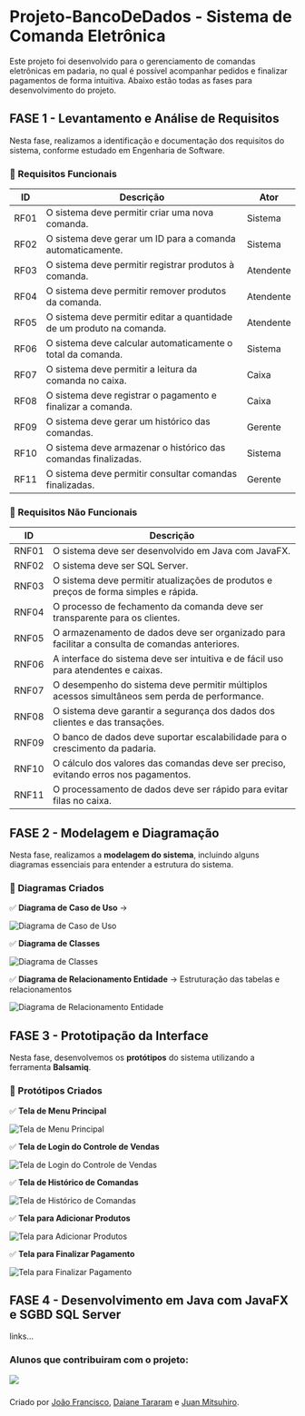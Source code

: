 # Projeto-BancoDeDados - Sistema de Comanda Eletrônica
Este projeto foi desenvolvido para o gerenciamento de comandas eletrônicas em padaria, no qual é possível acompanhar pedidos e finalizar pagamentos de forma intuitiva. Abaixo estão todas as fases para desenvolvimento do projeto.

## FASE 1 - Levantamento e Análise de Requisitos

Nesta fase, realizamos a identificação e documentação dos requisitos do sistema, conforme estudado em Engenharia de Software.

### 📌 Requisitos Funcionais

| **ID**  | **Descrição**                                      | **Ator**    |
|--------|--------------------------------------------------|-------------|
| RF01   | O sistema deve permitir criar uma nova comanda. | Sistema     |
| RF02   | O sistema deve gerar um ID para a comanda automaticamente. | Sistema |
| RF03   | O sistema deve permitir registrar produtos à comanda. | Atendente |
| RF04   | O sistema deve permitir remover produtos da comanda. | Atendente |
| RF05   | O sistema deve permitir editar a quantidade de um produto na comanda. | Atendente |
| RF06   | O sistema deve calcular automaticamente o total da comanda. | Sistema |
| RF07   | O sistema deve permitir a leitura da comanda no caixa. | Caixa |
| RF08   | O sistema deve registrar o pagamento e finalizar a comanda. | Caixa |
| RF09   | O sistema deve gerar um histórico das comandas. | Gerente |
| RF10   | O sistema deve armazenar o histórico das comandas finalizadas. | Sistema |
| RF11   | O sistema deve permitir consultar comandas finalizadas. | Gerente |

### 📌 Requisitos Não Funcionais

| **ID**   | **Descrição** |
|----------|--------------|
| RNF01    | O sistema deve ser desenvolvido em Java com JavaFX. |
| RNF02    | O sistema deve ser SQL Server. |
| RNF03    | O sistema deve permitir atualizações de produtos e preços de forma simples e rápida. |
| RNF04    | O processo de fechamento da comanda deve ser transparente para os clientes. |
| RNF05    | O armazenamento de dados deve ser organizado para facilitar a consulta de comandas anteriores. |
| RNF06    | A interface do sistema deve ser intuitiva e de fácil uso para atendentes e caixas. |
| RNF07    | O desempenho do sistema deve permitir múltiplos acessos simultâneos sem perda de performance. |
| RNF08    | O sistema deve garantir a segurança dos dados dos clientes e das transações. |
| RNF09    | O banco de dados deve suportar escalabilidade para o crescimento da padaria. |
| RNF10    | O cálculo dos valores das comandas deve ser preciso, evitando erros nos pagamentos. |
| RNF11    | O processamento de dados deve ser rápido para evitar filas no caixa. |

## FASE 2 - Modelagem e Diagramação  

Nesta fase, realizamos a **modelagem do sistema**, incluindo alguns diagramas essenciais para entender a estrutura do sistema.  

### 🔹 Diagramas Criados  
✅ **Diagrama de Caso de Uso** ->

![Diagrama de Caso de Uso](https://raw.githubusercontent.com/DaianeTararam/Projeto-BancoDeDados/main/docs/diagramas/CasoDeUsoPadaria.png)


✅ **Diagrama de Classes** 

![Diagrama de Classes](https://raw.githubusercontent.com/DaianeTararam/Projeto-BancoDeDados/main/docs/diagramas/Diagrama%20de%20Classe.png)

✅ **Diagrama de Relacionamento Entidade** → Estruturação das tabelas e relacionamentos  

![Diagrama de Relacionamento Entidade](https://raw.githubusercontent.com/DaianeTararam/Projeto-BancoDeDados/main/docs/diagramas/DiagramaBD.png)  

## FASE 3 - Prototipação da Interface  

Nesta fase, desenvolvemos os **protótipos** do sistema utilizando a ferramenta **Balsamiq**.

### 📌 Protótipos Criados  
✅ **Tela de Menu Principal**

![Tela de Menu Principal](https://raw.githubusercontent.com/DaianeTararam/Projeto-BancoDeDados/main/docs/prototipos/Menu%20Principal%20-%20parte%201.png)


✅ **Tela de Login do Controle de Vendas**

![Tela de Login do Controle de Vendas](https://raw.githubusercontent.com/DaianeTararam/Projeto-BancoDeDados/main/docs/prototipos/Menu%20Principal%20-%20parte%202.png)


✅ **Tela de Histórico de Comandas**

![Tela de Histórico de Comandas](https://raw.githubusercontent.com/DaianeTararam/Projeto-BancoDeDados/main/docs/prototipos/Prot%C3%B3tipo%20-%20Hist%C3%B3rico%20das%20Comandas.png)

✅ **Tela para Adicionar Produtos**

![Tela para Adicionar Produtos](https://raw.githubusercontent.com/DaianeTararam/Projeto-BancoDeDados/main/docs/prototipos/Prot%C3%B3tipo%20-%20Add%20Produtos.png) 

✅ **Tela para Finalizar Pagamento**

![Tela para Finalizar Pagamento](https://github.com/DaianeTararam/Projeto-BancoDeDados/main/docs/prototipos/Prot%C3%B3tipo%20-%20Finalizar%20Pagamento.png) 

## FASE 4 - Desenvolvimento em Java com JavaFX e SGBD SQL Server  

links...

### Alunos que contribuiram com o projeto:

<a href="https://github.com/DaianeTararam/Projeto-BancoDeDados/graphs/contributors">
  <img src="https://contrib.rocks/image?repo=DaianeTararam/Projeto-BancoDeDados"/>
</a>

### 
<div>
  Criado por <a href="https://github.com/Joaoftito">João Francisco</a>,  
  <a href="https://github.com/DaianeTararam">Daiane Tararam</a> e  
  <a href="https://github.com/JuanMitsuhiro">Juan Mitsuhiro</a>.
</div>

